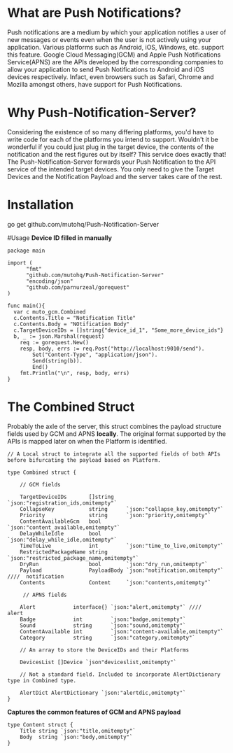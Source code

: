 # What are Push Notifications?
Push notifications are a medium by which your application notifies a user of new messages or events even when the user is not actively using your application. Various platforms such as Android, iOS, Windows, etc. support this feature. Google Cloud Messaging(GCM) and Apple Push Notifications Service(APNS) are the APIs developed by the corresponding companies to allow your application to send Push Notifications to Android and iOS devices respectively.
Infact, even browsers such as Safari, Chrome and Mozilla amongst others, have support for Push Notifications.

# Why Push-Notification-Server?
Considering the existence of so many differing platforms, you'd have to write code for each of the platforms you intend to support. Wouldn't it be wonderful if you could just plug in the target device, the contents of the notification and the rest figures out by itself? This service does exactly that!
The Push-Notification-Server forwards your Push Notification to the API service of the intended target devices. You only need to give the Target Devices and the Notification Payload and the server takes care of the rest.

# Installation
go get github.com/mutohq/Push-Notification-Server

#Usage
 **Device ID filled in manually**

```
package main

import (
      "fmt"
      "github.com/mutohq/Push-Notification-Server"
      "encoding/json"
      "github.com/parnurzeal/gorequest"
)
  
func main(){
  var c muto_gcm.Combined 
  c.Contents.Title = "Notification Title"
  c.Contents.Body = "NOtification Body"
  c.TargetDeviceIDs = []string{"device_id_1", "Some_more_device_ids"}
  b, _ := json.Marshal(request)
	req := gorequest.New()
	resp, body, errs := req.Post("http://localhost:9010/send").
		Set("Content-Type", "application/json").
		Send(string(b)).
		End()
	fmt.Println("\n", resp, body, errs)
}
```
# The Combined Struct
Probably the axle of the server, this struct combines the payload structure fields used by GCM and APNS **locally**. The original format supported by the APIs is mapped later on when the Platform is identified.
```
// A Local struct to integrate all the supported fields of both APIs before bifurcating the payload based on Platform.

type Combined struct {
	
	// GCM fields
	
	TargetDeviceIDs       []string    `json:"registration_ids,omitempty"`
	CollapseKey           string      `json:"collapse_key,omitempty"`
	Priority              string      `json:"priority,omitempty"`
	ContentAvailableGcm   bool        `json:"content_available,omitempty"`
	DelayWhileIdle        bool        `json:"delay_while_idle,omitempty"`
	TimeToLive            int         `json:"time_to_live,omitempty"`
	RestrictedPackageName string      `json:"restricted_package_name,omitempty"`
	DryRun                bool        `json:"dry_run,omitempty"`
	Payload               PayloadBody `json:"notification,omitempty"` ////  notification
	Contents              Content     `json:"contents,omitempty"`
	
	 // APNS fields

	Alert            interface{} `json:"alert,omitempty"` ////    alert
	Badge            int         `json:"badge,omitempty"`
	Sound            string      `json:"sound,omitempty"`
	ContentAvailable int         `json:"content-available,omitempty"`
	Category         string      `json:"category,omitempty"`
	
	// An array to store the DeviceIDs and their Platforms

	DevicesList []Device `json"deviceslist,omitempty"`
	
	// Not a standard field. Included to incorporate AlertDictionary type in Combined type.

	AlertDict AlertDictionary `json:"alertdic,omitempty"`
}
```
 **Captures the common features of GCM and APNS payload**
```
type Content struct {
	Title string `json:"title,omitempty"`
	Body  string `json:"body,omitempty"`
}
```

